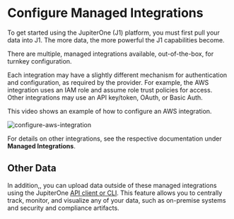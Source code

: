 # Configure Managed Integrations

To get started using the JupiterOne (J1) platform, you must first pull your data into J1.
The more data, the more powerful the J1 capabilities become.

There are multiple, managed integrations available, out-of-the-box, for turnkey
configuration. 

Each integration may have a slightly different mechanism for authentication and
configuration, as required by the provider. For example, the AWS integration
uses an IAM role and assume role trust policies for access. Other integrations
may use an API key/token, OAuth, or Basic Auth.

This video shows an example of how to configure an AWS integration.

![configure-aws-integration](../assets/integrations-aws.gif)

For details on other integrations, see the respective documentation under 
**Managed Integrations**.

## Other Data

In addition,, you can upload data outside of these managed integrations using
the JupiterOne [API client or CLI](j1-client-and-cli.md). This feature allows you to centrally track,
monitor, and visualize any of your data, such as on-premise systems and security and
compliance artifacts.

